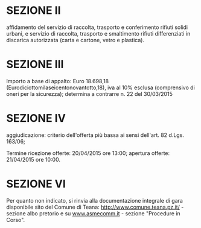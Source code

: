 # SEZIONE II
affidamento del servizio di raccolta, trasporto e conferimento rifiuti solidi urbani, e servizio di raccolta, trasporto e smaltimento rifiuti differenziati in discarica autorizzata (carta e cartone, vetro e plastica).

# SEZIONE III
Importo a base di appalto: Euro 18.698,18 (Eurodiciottomilaseicentonovantotto,18), iva al 10% esclusa (comprensivo di oneri per la sicurezza); determina a contrarre n. 22 del 30/03/2015

# SEZIONE IV
aggiudicazione: criterio dell'offerta più bassa ai sensi dell'art. 82 d.Lgs. 163/06;

Termine ricezione offerte: 20/04/2015 ore 13:00; apertura offerte: 21/04/2015 ore 10:00.

# SEZIONE VI
Per quanto non indicato, si rinvia alla documentazione integrale di gara disponibile sito del Comune di Teana: http://www.comune.teana.pz.it/ - sezione albo pretorio e su www.asmecomm.it - sezione "Procedure in Corso".